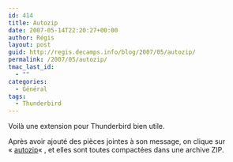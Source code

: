 ```yaml
---
id: 414
title: Autozip
date: 2007-05-14T22:20:27+00:00
author: Régis
layout: post
guid: http://regis.decamps.info/blog/2007/05/autozip/
permalink: /2007/05/autozip/
tmac_last_id:
  - ""
categories:
  - Général
tags:
  - Thunderbird
---
```

Voilà une extension pour Thunderbird bien utile. 

Après avoir ajouté des pièces jointes à son message, on clique sur « [autozip](https://addons.mozilla.org/en-US/thunderbird/addon/4003)« , et elles sont toutes compactées dans une archive ZIP.
